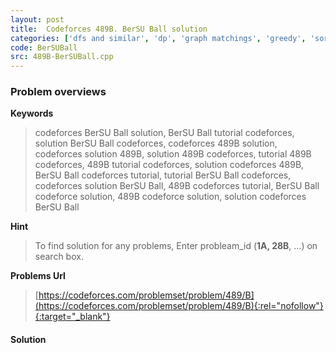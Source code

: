 ```yaml
---
layout: post
title:  Codeforces 489B. BerSU Ball solution
categories: ['dfs and similar', 'dp', 'graph matchings', 'greedy', 'sortings', 'two pointers']
code: BerSUBall
src: 489B-BerSUBall.cpp
---
```

### **Problem overviews**

**Keywords**
> codeforces BerSU Ball solution, BerSU Ball tutorial codeforces, solution BerSU Ball codeforces, codeforces 489B solution, codeforces solution 489B, solution 489B codeforces, tutorial 489B codeforces, 489B tutorial codeforces, solution codeforces 489B, BerSU Ball codeforces tutorial, tutorial BerSU Ball codeforces, codeforces solution BerSU Ball, 489B codeforces tutorial, BerSU Ball codeforce solution, 489B codeforce solution, solution codeforces BerSU Ball

**Hint**
> To find solution for any problems, Enter probleam_id (**1A, 28B**, ...) on search box. 

**Problems Url**
> [https://codeforces.com/problemset/problem/489/B](https://codeforces.com/problemset/problem/489/B){:rel="nofollow"}{:target="_blank"}

#### **Solution**




